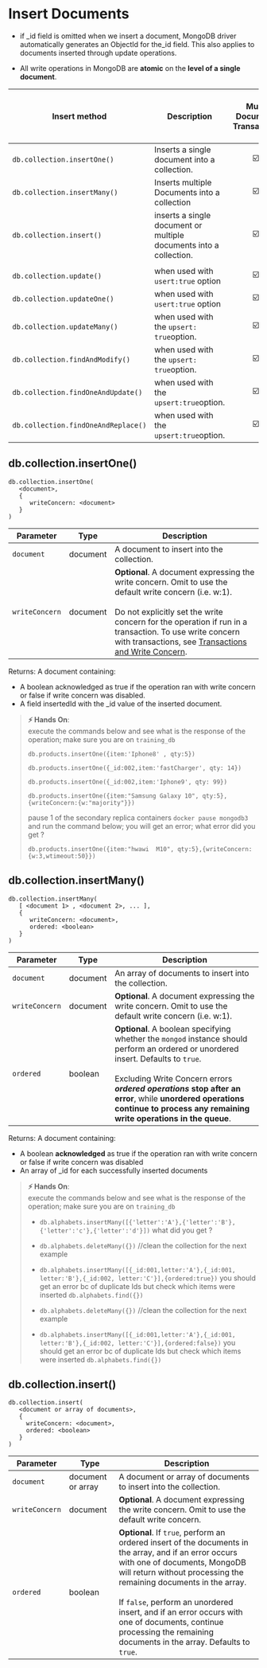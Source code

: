 # Insert Documents

- if _id field is omitted when we insert a document, MongoDB driver automatically generates an ObjectId for the_id field. This also applies to documents inserted through update operations.

- All write operations in MongoDB are **atomic** on the **level of a single document**.

| Insert method                           | Description                                                        | Multi Document Transaction | Creates Collection On Successful write |
| --------------------------------------- | ------------------------------------------------------------------ | :------------------------: | :------------------------------------: |
| ```db.collection.insertOne()```         | Inserts a single document into a collection.                       |  :ballot_box_with_check:   |        :ballot_box_with_check:         |
| ```db.collection.insertMany()```        | Inserts multiple Documents into a collection                       |  :ballot_box_with_check:   |        :ballot_box_with_check:         |
| ```db.collection.insert()```            | inserts a single document or multiple documents into a collection. |  :ballot_box_with_check:   |        :ballot_box_with_check:         |
|                                         |
| ```db.collection.update()```            | when used with ```usert:true``` option                             |  :ballot_box_with_check:   |                                        |
| ```db.collection.updateOne()```         | when used with ```usert:true``` option                             |  :ballot_box_with_check:   |                                        |
| ```db.collection.updateMany()```        | when used with the ```upsert: true```option.                       |  :ballot_box_with_check:   |                                        |
| ```db.collection.findAndModify()```     | when used with the ```upsert: true```option.                       |  :ballot_box_with_check:   |                                        |
| ```db.collection.findOneAndUpdate()```  | when used with the ```upsert:true```option.                        |  :ballot_box_with_check:   |                                        |
| ```db.collection.findOneAndReplace()``` | when used with the ```upsert:true```option.                        |  :ballot_box_with_check:   |                                        |

## db.collection.insertOne()

```
db.collection.insertOne(
   <document>,
   {
      writeConcern: <document>
   }
)
```

| Parameter      | Type     | Description                                                                                                                                                                                                                                                                                                                                                        |
| -------------- | -------- | ------------------------------------------------------------------------------------------------------------------------------------------------------------------------------------------------------------------------------------------------------------------------------------------------------------------------------------------------------------------ |
| `document`     | document | A document to insert into the collection.                                                                                                                                                                                                                                                                                                                          |
| `writeConcern` | document | **Optional**. A document expressing the write concern. Omit to use the default write concern (i.e. w:1). <br> <br> Do not explicitly set the write concern for the operation if run in a transaction. To use write concern with transactions, see [Transactions and Write Concern](https://docs.mongodb.com/manual/core/transactions/#transactions-write-concern). |

Returns: A document containing:

- A boolean acknowledged as true if the operation ran with write concern or false if write concern was disabled.
- A field insertedId with the _id value of the inserted document.

> **:zap: Hands On**: <br>
> execute the commands below and see what is the response of the operation; make sure you are on `training_db` <br>
>
> ``` db.products.insertOne({item:'Iphone8' , qty:5}) ``` <br>
>
> ```db.products.insertOne({_id:002,item:'fastCharger', qty: 14})``` <br>
>
> ```db.products.insertOne({_id:002,item:'Iphone9', qty: 99})``` <br>
>
> ```db.products.insertOne({item:"Samsung Galaxy 10", qty:5},{writeConcern:{w:"majority"}})``` <br>
>
> pause 1 of the secondary replica containers ```docker pause mongodb3``` and run the command below; you will get an error; what error did you get ?
>
>```db.products.insertOne({item:"hwawi  M10", qty:5},{writeConcern:{w:3,wtimeout:50}})```

## db.collection.insertMany()

```
db.collection.insertMany(
   [ <document 1> , <document 2>, ... ],
   {
      writeConcern: <document>,
      ordered: <boolean>
   }
)
```

| Parameter      | Type     | Description                                                                                                                                                                                                                                                                                                                |
| -------------- | -------- | -------------------------------------------------------------------------------------------------------------------------------------------------------------------------------------------------------------------------------------------------------------------------------------------------------------------------- |
| `document`     | document | An array of documents to insert into the collection.                                                                                                                                                                                                                                                                       |
| `writeConcern` | document | **Optional**. A document expressing the write concern. Omit to use the default write concern (i.e. w:1).                                                                                                                                                                                                                   |
| `ordered`      | boolean  | **Optional**. A boolean specifying whether the `mongod` instance should perform an ordered or unordered insert. Defaults to `true`.  <br><br>Excluding Write Concern errors  ***ordered operations* stop after an error**, while **unordered operations continue to process any remaining write operations in the queue**. |

Returns: A document containing:

- A boolean **acknowledged** as true if the operation ran with write concern or false if write concern was disabled
- An array of _id for each successfully inserted documents

> **:zap: Hands On**: <br>
> execute the commands below and see what is the response of the operation; make sure you are on `training_db` <br>
>
> - ```db.alphabets.insertMany([{'letter':'A'},{'letter':'B'}, {'letter':'c'},{'letter':'d'}])``` what did you get ? <br>
>
> - ``` db.alphabets.deleteMany({}) ``` //clean the collection for the next example
>
> - ```db.alphabets.insertMany([{_id:001,letter:'A'},{_id:001, letter:'B'},{_id:002, letter:'C'}],{ordered:true})```  you should get an error bc of duplicate Ids but check which items were inserted ```db.alphabets.find({})```
>
> - ``` db.alphabets.deleteMany({}) ``` //clean the collection for the next example
>
> - ```db.alphabets.insertMany([{_id:001,letter:'A'},{_id:001, letter:'B'},{_id:002, letter:'C'}],{ordered:false})```  you should get an error bc of duplicate Ids but check which items were inserted ```db.alphabets.find({})```
>
## db.collection.insert()

```
db.collection.insert(
   <document or array of documents>,
   {
     writeConcern: <document>,
     ordered: <boolean>
   }
)
```

| Parameter      | Type              | Description                                                                                                                                                                                                                                                                                                                                                                              |
| -------------- | ----------------- | ---------------------------------------------------------------------------------------------------------------------------------------------------------------------------------------------------------------------------------------------------------------------------------------------------------------------------------------------------------------------------------------- |
| `document`     | document or array | A document or array of documents to insert into the collection.                                                                                                                                                                                                                                                                                                                          |
| `writeConcern` | document          | **Optional**. A document expressing the write concern. Omit to use the default write concern.                                                                                                                                                                                                                                                                                            |
| `ordered`      | boolean           | **Optional**. If `true`, perform an ordered insert of the documents in the array, and if an error occurs with one of documents, MongoDB will return without processing the remaining documents in the array.<br><br>If `false`, perform an unordered insert, and if an error occurs with one of documents, continue processing the remaining documents in the array. Defaults to `true`. |  |
<!--
# db.collection.update()

```
db.collection.update(
   <query>,
   <update>,
   {
     upsert: <boolean>,
     multi: <boolean>,
     writeConcern: <document>,
     collation: <document>,
     arrayFilters: [ <filterdocument1>, ... ],
     hint:  <document|string>        // Available starting in MongoDB 4.2
   }
)
```

- Modifies an existing document or documents in a collection.
- The method can modify specific fields of an existing document or documents or replace an existing document entirely.
- by default updates a single document , if `multi:true` option is included it updates all documents that match the query criteria.

| Parameter    | Type                 | Description                                                                                                                                                |
| ------------ | -------------------- | ---------------------------------------------------------------------------------------------------------------------------------------------------------- |
| query        | document             | The selection criteria for the update. The same query selectors as in the find() method are available.                                                     |
| update       | document or pipeline | The modification to apply                                                                                                                                  |
| upsert       | boolean              | **Optional**. if set to true, creates a new document when no document matches the query criteria. **the default value is false.**                          |
| multi        | boolean              | **Optional**. if set to true, updates multiple documents that meet the query criteria. if set to false updates on document, **the default value is false** |
| writeConcern | document             | **Optional** A document expressing the write concern. Omit to use the default write concern w: 1.                                                          |
| arrayFilters | array                | **Optional**:  An array of filter documents that determine which array elements to modify for an update operation on an array field.                       |

> **Access Control:** requires the following privileges on the specified collection.
>
> - update
> - find
> - insert
>
> default Role **readWrite** provides the required privileges.
<br><br><br>
<br>
> **:zap: Hands on** -->
